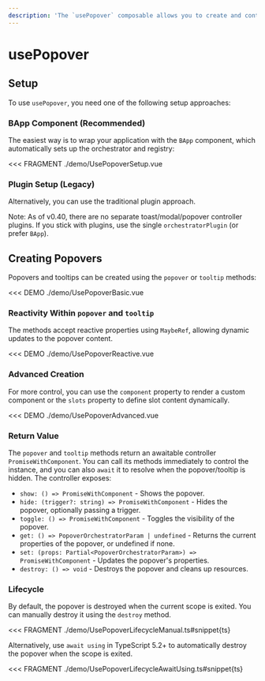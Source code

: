 ```yaml
---
description: 'The `usePopover` composable allows you to create and control popovers and tooltips dynamically from anywhere in your application. It provides methods to create, show, hide, and manage both popovers and tooltips programmatically.'
---
```


# usePopover

<PageHeader />

## Setup

To use `usePopover`, you need one of the following setup approaches:

### BApp Component (Recommended)

The easiest way is to wrap your application with the `BApp` component, which automatically sets up the orchestrator and registry:

<<< FRAGMENT ./demo/UsePopoverSetup.vue

### Plugin Setup (Legacy)

Alternatively, you can use the traditional plugin approach.

Note: As of v0.40, there are no separate toast/modal/popover controller plugins. If you stick with plugins, use the single `orchestratorPlugin` (or prefer `BApp`).

<UsePluginAlert />

## Creating Popovers

Popovers and tooltips can be created using the `popover` or `tooltip` methods:

<<< DEMO ./demo/UsePopoverBasic.vue

### Reactivity Within `popover` and `tooltip`

The methods accept reactive properties using `MaybeRef`, allowing dynamic updates to the popover content.

<<< DEMO ./demo/UsePopoverReactive.vue

### Advanced Creation

For more control, you can use the `component` property to render a custom component or the `slots` property to define slot content dynamically.

<<< DEMO ./demo/UsePopoverAdvanced.vue

### Return Value

The `popover` and `tooltip` methods return an awaitable controller `PromiseWithComponent`. You can call its methods immediately to control the instance, and you can also `await` it to resolve when the popover/tooltip is hidden. The controller exposes:

- `show: () => PromiseWithComponent` - Shows the popover.
- `hide: (trigger?: string) => PromiseWithComponent` - Hides the popover, optionally passing a trigger.
- `toggle: () => PromiseWithComponent` - Toggles the visibility of the popover.
- `get: () => PopoverOrchestratorParam | undefined` - Returns the current properties of the popover, or undefined if none.
- `set: (props: Partial<PopoverOrchestratorParam>) => PromiseWithComponent` - Updates the popover's properties.
- `destroy: () => void` - Destroys the popover and cleans up resources.

### Lifecycle

By default, the popover is destroyed when the current scope is exited. You can manually destroy it using the `destroy` method.

<<< FRAGMENT ./demo/UsePopoverLifecycleManual.ts#snippet{ts}

Alternatively, use `await using` in TypeScript 5.2+ to automatically destroy the popover when the scope is exited.

<<< FRAGMENT ./demo/UsePopoverLifecycleAwaitUsing.ts#snippet{ts}

<script setup lang="ts">
import UsePluginAlert from '../../components/UsePluginAlert.vue'
import PageHeader from '../../components/PageHeader.vue'

</script>
